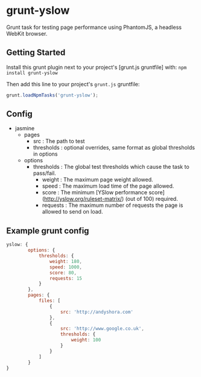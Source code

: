 # grunt-yslow

Grunt task for testing page performance using PhantomJS, a headless WebKit browser.


## Getting Started

Install this grunt plugin next to your project's [grunt.js gruntfile] with:
`npm install grunt-yslow`

Then add this line to your project's `grunt.js` gruntfile:

```javascript
grunt.loadNpmTasks('grunt-yslow');
```

## Config
- jasmine
  - pages
  	- src : The path to test
  	- thresholds : optional overrides, same format as global thresholds in options
  - options
  	- thresholds : The global test thresholds which cause the task to pass/fail.
	    - weight : The maximum page weight allowed.
		- speed : The maximum load time of the page allowed.
		- score : The minimum [YSlow performance score] (http://yslow.org/ruleset-matrix/) (out of 100) required.
		- requests : The maximum number of requests the page is allowed to send on load.


## Example grunt config

```javascript
yslow: {
		options: {
			thresholds: {
				weight: 180,
				speed: 1000,
				score: 80,
				requests: 15
			}
		},
		pages: {
			files: [
				{
					src: 'http://andyshora.com'
				},
				{
					src: 'http://www.google.co.uk',
					thresholds: {
						weight: 100
					}
				}
			]
		}
}
```